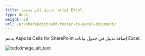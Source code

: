 ```yaml
---
title: إضافة تذييل إلى مستند Excel.
type: docs
weight: 80
url: /ar/sharepoint/add-footer-to-excel-document/
---
```


يدعم Aspose.Cells for SharePoint إضافة تذييل في جدول بيانات Excel.

![todo:image_alt_text](add-footer-to-excel-document_1.png)
